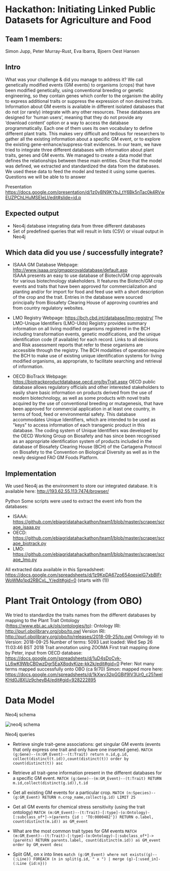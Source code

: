 # Hackathon:  Initiating Linked Public Datasets for Agriculture and Food

## Team 1 members:
Simon Jupp, Peter Murray-Rust, Eva Ibarra, Bjoern Oest Hansen

## Intro 

What was your challenge & did you manage to address it?
We call genetically modified events (GM events) to organisms (crops) that have been modified genetically, using conventional breeding or genetic engineering, so they contain genes which confer to the organism the ability to express additional traits or suppress the expression of non desired traits. 
Information about GM events is available in different isolated databases that do not (or rarely) integrate with any other resources. These databases are designed for ‘human users’, meaning that they do not provide any ‘download content’ option or a way to access the database programmatically. Each one of them uses its own vocabulary to define different plant traits. This makes very difficult and tedious for researchers to gather all the existing information about a specific GM event, or to explore the existing gene-enhance/suppress-trait evidences.
In our team, we have tried to integrate three different databases with information about plant traits, genes and GM events. We managed to create a data model that defines the relationships between these main entities. Once that the model was defined, we extracted and standardized the data from the databases. We used these data to feed the model and tested it using some queries. 
Questions we will be able to to answer

Presentation https://docs.google.com/presentation/d/1z0yBN9KYbJ_tY6Bk5nTac0k4RVwEUZPChLHuMSEIeLI/edit#slide=id.p 

## Expected output
 * Neo4j database integrating data from three different databases
 * Set of predefined queries that will result in lists (CSV) or visual output in Neo4j

## Which data did you use / successfully integrate?
* ISAAA GM Database
  Webpage: http://www.isaaa.org/gmapprovaldatabase/default.asp  
  ISAAA presents an easy to use database of Biotech/GM crop approvals for various biotechnology stakeholders. It features the Biotech/GM crop events and traits that have been approved for commercialization and planting and/or for import for food and feed use with a short description of the crop and the trait. Entries in the database were sourced principally from Biosafety Clearing House of approving countries and from country regulatory websites. 

* LMO Registry
  Webpage: https://bch.cbd.int/database/lmo-registry/ 
  The LMO-Unique Identifiers (LMO-UIds) Registry provides summary information on all living modified organisms registered in the BCH including transformation events, genetic modifications, and the unique identification code (if available) for each record. Links to all decisions and Risk assessment reports that refer to these organisms are accessible through the registry. The BCH modalities of operation require the BCH to make use of existing unique identification systems for living modified organisms, as appropriate, to facilitate searching and retrieval of information. 

* OECD BioTrack
  Webpage: https://biotrackproductdatabase.oecd.org/byTrait.aspx 
  OECD public database allows regulatory officials and other interested stakeholders to easily share basic information on products derived from the use of modern biotechnology, as well as some products with novel traits acquired by the use of conventional breeding or mutagenesis, that have been approved for commercial application in at least one country, in terms of food, feed or environmental safety.
  This database accommodates Unique Identifiers, which are intended to be used as "keys" to access information of each transgenic product in this database. The coding system of Unique Identifiers was developed by the OECD Working Group on Biosafety and has since been recognised as an appropriate identification system of products included in the database of Biosafety Clearing House (BCH) of the Cartagena Protocol on Biosafety to the Convention on Biological Diversity as well as in the newly designed FAO GM Foods Platform.

## Implementation 

We used Neo4j as the environment to store our integrated database. It is available here: http://193.62.55.113:7474/browser/ 

Python
Some scripts were used to extract the event info from the databases:

* ISAAA: https://github.com/ebiagridatahackathon/team1/blob/master/scraper/scrape_isaaa.py 
* OECD: https://github.com/ebiagridatahackathon/team1/blob/master/scraper/scrape_biotrack.py 
* LMO: https://github.com/ebiagridatahackathon/team1/blob/master/scraper/scrape_lmo.py 

All extracted data available in this Spreadsheet: https://docs.google.com/spreadsheets/d/1z9KpDA67zo654qesjelG7xbBlFrWoWMp1pd2RBCxL_Y/edit#gid=0 (starts with (1))

# Plant Trait Ontology (from OBO)

We tried to standardize the traits names from the different databases by mapping to the Plant Trait Ontology (https://www.ebi.ac.uk/ols/ontologies/to):
Ontology IRI: http://purl.obolibrary.org/obo/to.owl
Version IRI: http://purl.obolibrary.org/obo/to/releases/2018-09-25/to.owl
Ontology id: to
Version: 2018-09-25
Number of terms: 5093
Last loaded: Wed Sep 26 11:03:46 BST 2018
Trait annotation using ZOOMA
First trait mapping done by Peter, input from OECD database: https://docs.google.com/spreadsheets/d/1uD4sDoCvk-LL6wK9WbCB0wzDgr5EaX8qdvKize-kk2k/edit#gid=0 
Peter: Not many terms mapped successfully onto OBO (ca 9/70)
Simon: mapped more here: https://docs.google.com/spreadsheets/d/1kXwv32pGGBjf9lV3Ur0_c251welKHd0J8XUz9cheyB4/edit#gid=928222895 

# Data Model

Neo4j schema

![neo4j schema](team1/schema.jpeg?raw=true)

Neo4j queries

* Retrieve single trait-gene associations: get singular GM events (events that only express one trait and only have one inserted gene). 
`MATCH (g:Gene)--(n:GM_Event)--(t:Trait) return n.id,g.id, collect(distinct(t.id)),count(distinct(t)) order by count(distinct(t)) asc`

* Retrieve all trait-gene information present in the different databases for a specific GM event.
  `MATCH (g:Gene)--(m:GM_Event)--(t:Trait) RETURN m.id,collect(distinct(g.id)),t.id`

 * Get all existing GM events for a particular crop. 
  `MATCH (n:Species)--(g:GM_Event) RETURN n.crop_name,collect(g.id) LIMIT 25`

 * Get all GM events for chemical stress sensitivity (using the trait ontology)
  `MATCH (m:GM_Event)--(t:Trait)-[:type]-(o:Ontology)-[:subclass_of*]->(parents {id : 'TO:0000482'}) RETURN o.label, count(distinct(m.id)) as GM_event`

 * What are the most common trait types for GM events
  `MATCH (m:GM_Event)--(t:Trait)-[:type]-(o:Ontology)-[:subclass_of*]->(parents) RETURN parents.label, count(distinct(m.id)) as GM_event order by GM_event desc`

 * Split GM_ on x into lines 
  `match (g:GM_Event) where not exists((g)--(:Line))
  FOREACH (n in split(g.id, " x ") | merge (g)-[:used_in]-(:Line {id:n}))`
